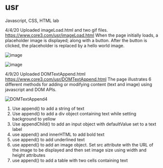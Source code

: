 # usr
Javascript, CSS, HTML lab

4/4/20 Uploaded imageLoad.html and two gif files.
https://www.core3.com/usr/imageLoad.html
When the page initially loads, a placeholder image is displayed; along with a button. After the button is clicked, the placeholder is replaced by a hello world image.

![image](https://user-images.githubusercontent.com/103004352/161812904-667e8586-e1fa-4a60-9314-e5b87285b9ae.png)

![image](https://user-images.githubusercontent.com/103004352/161812976-54436e6a-ef24-405f-9392-2be6cdb95ce2.png)

4/9/20 Uploaded DOMTextAppend.html
https://www.core3.com/usr/DOMTextAppend.html
The page illustrates 6 different methods for adding or modifying content (text and image) using javascript and DOM APIs.

![DOMTextAppend4](https://user-images.githubusercontent.com/103004352/162637203-993b180c-5340-43cf-b27d-e2e6da9c5729.png)

1. Use append() to add a string of text
2. Use append() to add a div object containing text while setting background to yellow 
3. Use appendChild() to add an input object with defaultValue set to a text label
4. use append() and innerHTML to add bold text
5. use append() to add underlined text
6. use append() to add an image object. Set src attribute with the URL of the image to be displayed and then set image size using width and height attributes
7. use append() to add a table with two cells containing text
